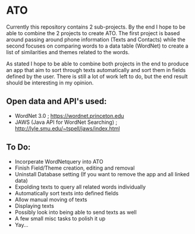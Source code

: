 # ATO

Currently this repository contains 2 sub-projects. By the end I hope to be able to combine the 2 projects to create
ATO. The first project is based around passing around phone information (Texts and Contacts) while the second
focuses on comparing words to a data table (WordNet) to create a list of similarities and themes related to the 
words.

As stated I hope to be able to combine both projects in the end to produce an app that aim to sort through
texts automatically and sort them in fields defined by the user. There is still a lot of work left to do, but
the end result should be interesting in my opinion.

## Open data and API's used:

* WordNet 3.0 ; https://wordnet.princeton.edu
* JAWS (Java API for WordNet Searching) ; http://lyle.smu.edu/~tspell/jaws/index.html

## To Do:

* Incorperate WordNetquery into ATO
* Finish Field/Theme creation, editing and removal
* Uninstall Database setting (If you want to remove the app and all linked data)
* Expolding texts to query all related words individually
* Automatically sort texts into defined fields
* Allow manual moving of texts
* Displaying texts
* Possibly look into being able to send texts as well
* A few small misc tasks to polish it up
* Yay...
